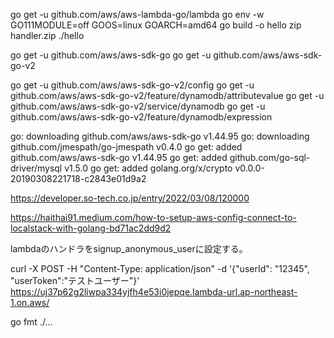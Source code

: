 go get -u github.com/aws/aws-lambda-go/lambda
go env -w GO111MODULE=off
GOOS=linux GOARCH=amd64 go build -o hello
zip handler.zip ./hello

go get -u github.com/aws/aws-sdk-go
go get -u github.com/aws/aws-sdk-go-v2

go get -u github.com/aws/aws-sdk-go-v2/config
go get -u github.com/aws/aws-sdk-go-v2/feature/dynamodb/attributevalue
go get -u github.com/aws/aws-sdk-go-v2/service/dynamodb
go get -u github.com/aws/aws-sdk-go-v2/feature/dynamodb/expression

go: downloading github.com/aws/aws-sdk-go v1.44.95
go: downloading github.com/jmespath/go-jmespath v0.4.0
go get: added github.com/aws/aws-sdk-go v1.44.95
go get: added github.com/go-sql-driver/mysql v1.5.0
go get: added golang.org/x/crypto v0.0.0-20190308221718-c2843e01d9a2



https://developer.so-tech.co.jp/entry/2022/03/08/120000

https://haithai91.medium.com/how-to-setup-aws-config-connect-to-localstack-with-golang-bd71ac2dd9d2





lambdaのハンドラをsignup_anonymous_userに設定する。

curl -X POST -H "Content-Type: application/json" -d '{"userId": "12345", "userToken":"テストユーザー"}' https://uj37p62g2liwpa334yjfh4e53i0jepqe.lambda-url.ap-northeast-1.on.aws/


go fmt ./...

